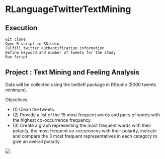 # RLanguageTwitterTextMining

## **Execution**
    Git clone
    Open R script in RStudio
    Fulfill twitter authentification information
    Define keyword and number of tweets for the study
    Run Script

## Project : Text Mining and Feeling Analysis

Data will be collected using the twitteR package in RStudio (5000 tweets minimum).

Objectives: 
- (1) Clean the tweets. 
- (2) Provide a list of the 15 most frequent words and pairs of words with the highest co-occurrence frequency. 
- (3) Create a graph representing the most frequent words with their polarity, the most frequent co-occurences with their polarity, indicate and compare the 3 most frequent representatives in each category to give an overall polarity.


![](https://s27.postimg.org/gnrthvyk3/sans.png)
